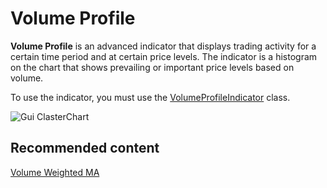 # Volume Profile

**Volume Profile** is an advanced indicator that displays trading activity for a certain time period and at certain price levels. The indicator is a histogram on the chart that shows prevailing or important price levels based on volume. 

To use the indicator, you must use the [VolumeProfileIndicator](../api/StockSharp.Algo.Indicators.VolumeProfileIndicator.html) class. 

![Gui ClasterChart](~/images/Gui_ClasterChart.png)

## Recommended content

[Volume Weighted MA](IndicatorVolumeWeightedMovingAverage.md)
